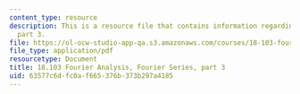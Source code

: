 ```yaml
---
content_type: resource
description: This is a resource file that contains information regarding fourier series
  part 3.
file: https://ol-ocw-studio-app-qa.s3.amazonaws.com/courses/18-103-fourier-analysis-fall-2013/63577c6dfc0af665376b373b297a4185_MIT18_103F13_fseries3.pdf
file_type: application/pdf
resourcetype: Document
title: 18.103 Fourier Analysis, Fourier Series, part 3
uid: 63577c6d-fc0a-f665-376b-373b297a4185
---
```

